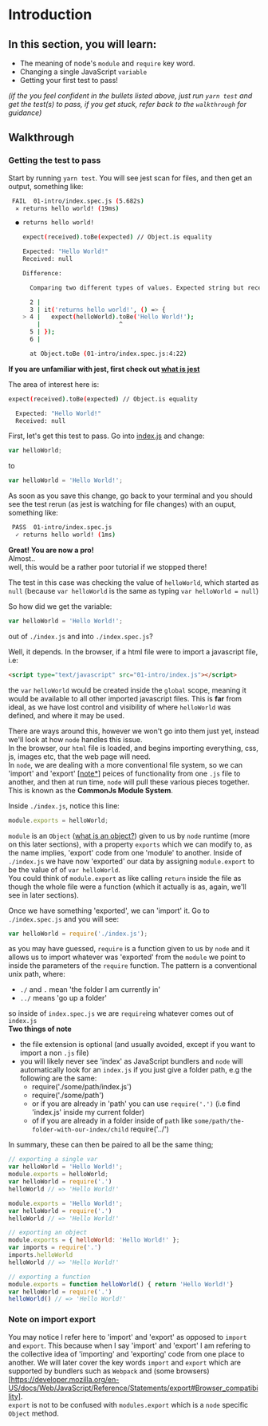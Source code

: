 # Introduction

## In this section, you will learn:

- The meaning of node's `module` and `require` key word.
- Changing a single JavaScript `variable`
- Getting your first test to pass!

*(if the you feel confident in the bullets listed above, just run `yarn test` and get the test(s) to pass, if you get stuck, refer back to the `walkthrough` for guidance)*

## Walkthrough

### Getting the test to pass
Start by running `yarn test`. You will see jest scan for files, and then get an output, something like:

```sh
 FAIL  01-intro/index.spec.js (5.682s)
  ✕ returns hello world! (19ms)

  ● returns hello world!

    expect(received).toBe(expected) // Object.is equality

    Expected: "Hello World!"
    Received: null

    Difference:

      Comparing two different types of values. Expected string but received null.

      2 |
      3 | it('returns hello world!', () => {
    > 4 |   expect(helloWorld).toBe('Hello World!');
        |                      ^
      5 | });
      6 |

      at Object.toBe (01-intro/index.spec.js:4:22)
```

**If you are unfamiliar with jest, first check out [what is jest](../00-setting-up-for-javascript/what-is-jest.md)**


The area of interest here is:
```sh
expect(received).toBe(expected) // Object.is equality

  Expected: "Hello World!"
  Received: null
```

First, let's get this test to pass.
Go into [index.js](./index.js) and change:
```js
var helloWorld;
```
to
```js
var helloWorld = 'Hello World!';
```

As soon as you save this change, go back to your terminal and you should see the test rerun (as jest is watching for file changes) with an ouput, something like:
```sh
 PASS  01-intro/index.spec.js
  ✓ returns hello world! (1ms)
```

**Great! You are now a pro!**  
Almost..  
well, this would be a rather poor tutorial if we stopped there!

The test in this case was checking the value of `helloWorld`, which started as `null` (because `var helloWorld` is the same as typing `var helloWorld = null`)

So how did we get the variable:
```js
var helloWorld = 'Hello World!';
```
out of `./index.js` and into `./index.spec.js`?

Well, it depends.
In the browser, if a html file were to import a javascript file, i.e:
```html
<script type="text/javascript" src="01-intro/index.js"></script>
```
the `var` `helloWorld` would be created inside the `global` scope, meaning it would be available to all other imported javascript files. This is **far** from ideal, as we have lost control and visibility of where `helloWorld` was defined, and where it may be used.

There are ways around this, however we won't go into them just yet, instead we'll look at how `node` handles this issue.  
In the browser, our `html` file is loaded, and begins importing everything, css, js, images etc, that the web page will need.  
In `node`, we are dealing with a more conventional file system, so we can 'import' and 'export' [[note*](###note-on-import-export)] peices of functionality from one `.js` file to another, and then at run time, `node` will pull these various pieces together. This is known as the **CommonJs Module System**.

Inside `./index.js`, notice this line:
```js
module.exports = helloWorld;
```

`module` is an `Object` ([what is an object?](./02-basic-built-ins/README.md#objects)) given to us by `node` runtime (more on this later sections), with a property `exports` which we can modify to, as the name implies, 'export' code from one 'module' to another.
Inside of `./index.js` we have now 'exported' our data by assigning `module.export` to be the value of of `var helloWorld`.  
You could think of `module.export` as like calling `return` inside the file as though the whole file were a function (which it actually is as, again, we'll see in later sections).

Once we have something 'exported', we can 'import' it. Go to `./index.spec.js` and you will see:
```js
var helloWorld = require('./index.js');
```

as you may have guessed, `require` is a function given to us by `node` and it allows us to import whatever was 'exported' from the `module` we point to inside the parameters of the `require` function. The pattern is a conventional unix path, where:  
- `./` and `.` mean 'the folder I am currently in'
- `../` means 'go up a folder'

so inside of `index.spec.js` we are `require`ing whatever comes out of `index.js`  
**Two things of note**  
- the file extension is optional (and usually avoided, except if you want to import a non `.js` file)
- you will likely never see 'index' as JavaScript bundlers and `node` will automatically look for an `index.js` if you just give a folder path, e.g the following are the same:
    - require('./some/path/index.js')
    - require('./some/path')
    - or if you are already in 'path' you can use `require('.')` (i.e find 'index.js' inside my current folder)
    - of if you are already in a folder inside of `path` like `some/path/the-folder-with-our-index/child` require('../')

In summary, these can then be paired to all be the same thing;
```js
// exporting a single var
var helloWorld = 'Hello World!';
module.exports = helloWorld;
var helloWorld = require('.')
helloWorld // => 'Hello World!'

module.exports = 'Hello World!';
var helloWorld = require('.')
helloWorld // => 'Hello World!'
```
```js
// exporting an object
module.exports = { helloWorld: 'Hello World!' };
var imports = require('.')
imports.helloWorld
helloWorld // => 'Hello World!'

```
```js
// exporting a function
module.exports = function helloWorld() { return 'Hello World!'}
var helloWorld = require('.')
helloWorld() // => 'Hello World!'
```

### Note on import export
You may notice I refer here to 'import' and 'export' as opposed to `import` and `export`. This because when I say 'import' and 'export' I am refering to the collective idea of 'importing' and 'exporting' code from one place to another. We will later cover the key words `import` and `export` which are supported by bundlers such as `Webpack` and (some browsers)[https://developer.mozilla.org/en-US/docs/Web/JavaScript/Reference/Statements/export#Browser_compatibility].  
`export` is not to be confused with `modules.export` which is a `node` specific `Object` method.
